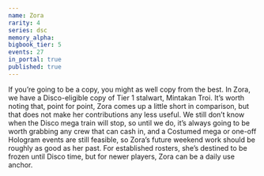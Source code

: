 ```yaml
---
name: Zora
rarity: 4
series: dsc
memory_alpha:
bigbook_tier: 5
events: 27
in_portal: true
published: true
---
```


If you’re going to be a copy, you might as well copy from the best. In Zora, we have a Disco-eligible copy of Tier 1 stalwart, Mintakan Troi. It’s worth noting that, point for point, Zora comes up a little short in comparison, but that does not make her contributions any less useful. We still don’t know when the Disco mega train will stop, so until we do, it’s always going to be worth grabbing any crew that can cash in, and a Costumed mega or one-off Hologram events are still feasible, so Zora’s future weekend work should be roughly as good as her past. For established rosters, she’s destined to be frozen until Disco time, but for newer players, Zora can be a daily use anchor.

